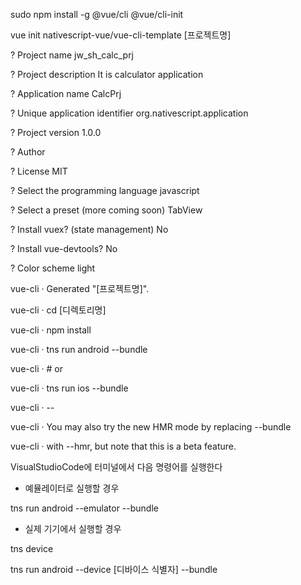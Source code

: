 sudo npm install -g @vue/cli @vue/cli-init

vue init nativescript-vue/vue-cli-template [프로젝트명]



? Project name jw_sh_calc_prj

? Project description It is calculator application

? Application name CalcPrj

? Unique application identifier org.nativescript.application

? Project version 1.0.0

? Author 

? License MIT

? Select the programming language javascript

? Select a preset (more coming soon) TabView

? Install vuex? (state management) No

? Install vue-devtools? No

? Color scheme light



   vue-cli · Generated "[프로젝트명]".

   vue-cli · cd [디렉토리명]

   vue-cli · npm install

   vue-cli · tns run android --bundle

   vue-cli · # or

   vue-cli · tns run ios --bundle

   vue-cli · --

   vue-cli · You may also try the new HMR mode by replacing --bundle

   vue-cli · with --hmr, but note that this is a beta feature.



VisualStudioCode에 터미널에서 다음 명령어를 실행한다

- 예뮬레이터로 실행할 경우

tns run android --emulator --bundle

- 실제 기기에서 실행할 경우

tns device

tns run android --device [디바이스 식별자] --bundle